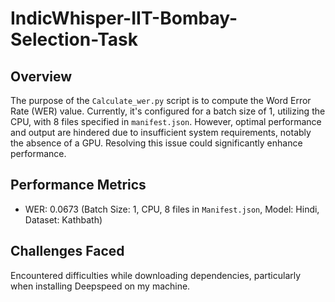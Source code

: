 # IndicWhisper-IIT-Bombay-Selection-Task

## Overview

The purpose of the `Calculate_wer.py` script is to compute the Word Error Rate (WER) value. Currently, it's configured for a batch size of 1, utilizing the CPU, with 8 files specified in `manifest.json`. However, optimal performance and output are hindered due to insufficient system requirements, notably the absence of a GPU. Resolving this issue could significantly enhance performance.

## Performance Metrics

- WER: 0.0673 (Batch Size: 1, CPU, 8 files in `Manifest.json`, Model: Hindi, Dataset: Kathbath) 

## Challenges Faced

Encountered difficulties while downloading dependencies, particularly when installing Deepspeed on my machine.
